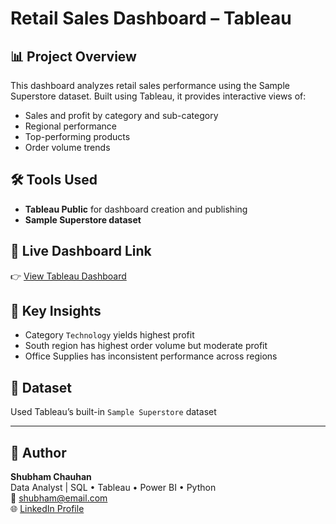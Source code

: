 # Retail Sales Dashboard – Tableau

## 📊 Project Overview
This dashboard analyzes retail sales performance using the Sample Superstore dataset. Built using Tableau, it provides interactive views of:

- Sales and profit by category and sub-category
- Regional performance
- Top-performing products
- Order volume trends

## 🛠 Tools Used
- **Tableau Public** for dashboard creation and publishing
- **Sample Superstore dataset**

## 🔗 Live Dashboard Link
👉 [View Tableau Dashboard](https://public.tableau.com/views/SalesDashboard-SuperstoreByShubhamChauhan/DashBoard?:language=en-US&publish=yes&:sid=&:redirect=auth&:display_count=n&:origin=viz_share_link)


## 🧠 Key Insights
- Category `Technology` yields highest profit
- South region has highest order volume but moderate profit
- Office Supplies has inconsistent performance across regions

## 📁 Dataset
Used Tableau’s built-in `Sample Superstore` dataset

---

## 👤 Author
**Shubham Chauhan**  
Data Analyst | SQL • Tableau • Power BI • Python  
📧 shubham@email.com  
🌐 [LinkedIn Profile](https://www.linkedin.com/in/shubham-c-431878165/)
